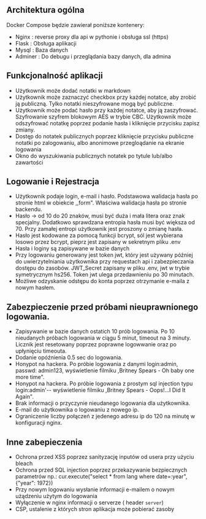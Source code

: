 ## Architektura ogólna

Docker Compose będzie zawierał poniższe kontenery:
 + Nginx : reverse proxy dla api w pythonie i obsługa ssl (https)
 + Flask : Obsługa aplikacji
 + Mysql : Baza danych
 + Adminer : Do debugu i przeglądania bazy danych, dla admina

## Funkcjonalność aplikacji

 + Użytkownik może dodać notatki w markdown
 + Użytkownik może zaznaczyć checkbox przy każdej notatce, aby zrobić ją publiczną. Tylko notatki nieszyfrowane mogą być publiczne.
 + Użytkownik może podać hasło przy każdej notatce, aby ją zaszyfrować. Szyfrowanie szyfrem blokowym AES w trybie CBC. Użytkownik może odszyfrować notatkę poprzez podanie hasła i kliknięcie przycisku zapisz zmiany.
 + Dostęp do notatek publicznych poprzez kliknięcie przycisku publiczne notatki po zalogowaniu, albo anonimowe przegloądanie na ekranie logowania
 + Okno do wyszukiwania publicznych notatek po tytule lub/albo zawartości


## Logowanie i Rejestracja

 + Użytkownik podaje login, e-mail i hasło. Podstawowa walidacja hasła po stronie html w obiekcie ,,form". Właściwa walidacja hasła po stronie backendu.
 + Hasło -> od 10 do 20 znaków, musi być duża i mała litera oraz znak specjalny. Dodatkowo sprawdzana entropia hasła musi być większa od 70. Przy zamałej entropi użytkownik jest proszony o zmianę hasła.
 + Hasło jest kodowane za pomocą funkcji bcrypt, sól jest wybierana losowo przez bcrypt, pieprz jest zapisany w sekretnym pliku .env
 + Hasła i loginy są zapisywane w bazie danych
 + Przy logowaniu generowany jest token jwt, który jest używany później do uwierzytelniania użytkownika przy requestach api i zabezpieczania dostępu do zasobów. JWT_Secret zapisany w pliku .env, jwt w trybie symetrycznym hs256. Token jwt ulega przedawnieniu po 30 minutach.
 + Możliwe odzyskanie odstępu do konta poprzez otrzymanie e-maila z nowym hasłem.
  

## Zabezpieczenie przed próbami nieuprawnionego logowania.

 + Zapisywanie w bazie danych ostatich 10 prób logowania. Po 10 nieudanych próbach logowania w ciągu 5 minut, timeout na 3 minuty. Licznik jest resetowany poprzez poprawne logowwanie oraz po upłynięciu timeouta.
 + Dodanie opóźnienia 0.5 sec do logowania.
 + Honypot na hackera. Po próbie logowania z danymi login:admin, passwd: admin123, wyświetlenie filmiku ,Britney Spears - Oh baby one more time".
 + Honypot na hackera. Po próbie logowania z prostym sql injection typu login:admin'-- wyświetlenie filmiku ,Britney Spears - Oops!...I Did It Again".
 + Brak informacji o przyczynie nieudanego logowania dla użytkownika. 
 + E-mail do użytkownika o logowaniu z nowego ip.
 + Ograniczenie liczby połączeń z jedenego adresu ip do 120 na minutę w konfiguracji nginx.

## Inne zabepieczenia

 + Ochrona przed XSS poprzez sanityzację inputów od usera przy użyciu bleach
 + Ochrona przed SQL injection poprzez przekazywanie bezpiecznych parametrów np.:
   cur.execute("select * from lang where date=:year", {"year": 1972})
 + Przy nowym logowaniu wysłanie informacji e-mailem o nowym użądzeniu użytym do logowania
 + Wyłączenie w nginx informacji o serverze ( header `server`)
 + CSP, ustalenie z których stron aplikacja może pobierać zasoby
